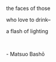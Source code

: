 # 
<p>the faces of those </p>
<p>who love to drink–</p>
<p>a flash of lighting</p>
<br>   
<p>- Matsuo Bashō</p>  

